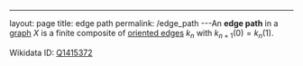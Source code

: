 ---
 layout: page
 title: edge path
 permalink: /edge_path
---An **edge path** in a [graph](https://defsmath.github.io/DefsMath/graph) $X$ is a finite composite of [oriented edges](https://defsmath.github.io/DefsMath/oriented_edge) $k_n$ with $k_{n+1}(0) = k_n(1)$. 

Wikidata ID: [Q1415372](https://www.wikidata.org/wiki/Q1415372)